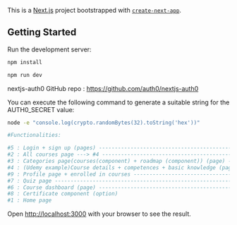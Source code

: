 This is a [Next.js](https://nextjs.org/) project bootstrapped with [`create-next-app`](https://github.com/vercel/next.js/tree/canary/packages/create-next-app).

## Getting Started

Run the development server:

```bash
npm install

npm run dev
```

nextjs-auth0 GitHub repo : https://github.com/auth0/nextjs-auth0

You can execute the following command to generate a suitable string for the AUTH0_SECRET value:

```bash
node -e "console.log(crypto.randomBytes(32).toString('hex'))"

#Functionalities:

#5 : Login + sign up (pages) ---------------------------------------------------------------> Nada
#2 : All courses page ---> #4 --------------------------------------------------------------> Maddouch
#3 : Categories page(courses(component) + roadmap (component)) (page) ----> #4 -------------> Maddouch
#4 : (Udemy example)Course details + competences + basic knowledge (page) ----> #6 ---------> Nada
#9 : Profile page + enrolled in courses ----------------------------------------------------> Nada
#7 : Quiz page -----------------------------------------------------------------------------> Maddouch
#6 : Course dashboard (page) ---------------------------------------------------------------> Maddouch
#8 : Certificate component (option)
#1 : Home page
```

Open [http://localhost:3000](http://localhost:3000) with your browser to see the result.
